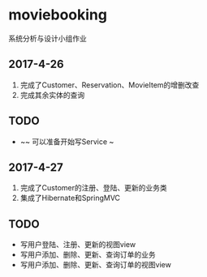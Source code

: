 # moviebooking
系统分析与设计小组作业

## 2017-4-26
1. 完成了Customer、Reservation、MovieItem的增删改查
2. 完成其余实体的查询

## TODO
* ~~ 可以准备开始写Service ~

## 2017-4-27
1. 完成了Customer的注册、登陆、更新的业务类
2. 集成了Hibernate和SpringMVC

## TODO
* 写用户登陆、注册、更新的视图view
* 写用户添加、删除、更新、查询订单的业务
* 写用户添加、删除、更新、查询订单的视图view
